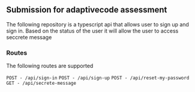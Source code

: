 ## Submission for adaptivecode assessment

The following repository is a typescript api that allows user to sign up and sign in.
Based on the status of the user it will allow the user to access seccrete message

### Routes

The following routes are supported  

` POST - /api/sign-in `
` POST - /api/sign-up `
` POST - /api/reset-my-password `
` GET - /api/secrete-message `